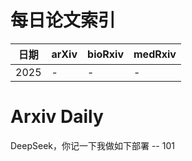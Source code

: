 # 每日论文索引

| 日期 | arXiv | bioRxiv | medRxiv |
|------|-------|---------|---------|
| 2025 | - | - | - |












































































































































































































































































































# Arxiv Daily


DeepSeek，你记一下我做如下部署 -- 101
